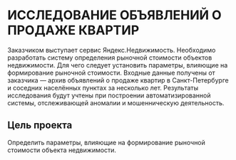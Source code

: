 # ИССЛЕДОВАНИЕ ОБЪЯВЛЕНИЙ О ПРОДАЖЕ КВАРТИР
Заказчиком выступает сервис Яндекс.Недвижимость. Необходимо разработать систему определения рыночной стоимости объектов недвижимости. Для чего следует установить параметры, влияющие на формирование рыночной стоимости. Входные данные получены от заказчика — архив объявлений о продаже квартир в Санкт-Петербурге и соседних населённых пунктах за несколько лет. Результаты исследования будут учтены при построении автоматизированной системы, отслеживающей аномалии и мошенническую деятельность.

## Цель проекта
Определить параметры, влияющие на формирование рыночной стоимости объекта недвижимости.
